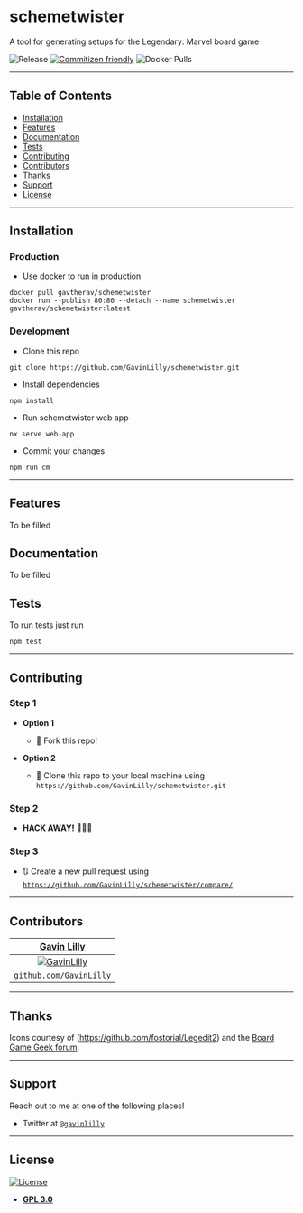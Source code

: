 # schemetwister

A tool for generating setups for the Legendary: Marvel board game

![Release](https://github.com/GavinLilly/schemetwister/workflows/Release/badge.svg) [![Commitizen friendly](https://img.shields.io/badge/commitizen-friendly-brightgreen.svg)](http://commitizen.github.io/cz-cli/) ![Docker Pulls](https://img.shields.io/docker/pulls/gavtherav/schemetwister)

---

## Table of Contents

- [Installation](#installation)
- [Features](#features)
- [Documentation](#documentation)
- [Tests](#tests)
- [Contributing](#contributing)
- [Contributors](#contributors)
- [Thanks](#thanks)
- [Support](#support)
- [License](#license)

---

## Installation

### Production

- Use docker to run in production

```shell
docker pull gavtherav/schemetwister
docker run --publish 80:80 --detach --name schemetwister gavtherav/schemetwister:latest
```

### Development

- Clone this repo

```shell
git clone https://github.com/GavinLilly/schemetwister.git
```

- Install dependencies

```shell
npm install
```

- Run schemetwister web app

```shell
nx serve web-app
```

- Commit your changes

```shell
npm run cm
```

---

## Features

To be filled

## Documentation

To be filled

## Tests

To run tests just run

```shell
npm test
```

---

## Contributing

### Step 1

- **Option 1**
    - 🍴 Fork this repo!

- **Option 2**
    - 👯 Clone this repo to your local machine using `https://github.com/GavinLilly/schemetwister.git`

### Step 2

- **HACK AWAY!** 🔨🔨🔨

### Step 3

- 🔃 Create a new pull request using <a href="https://github.com/GavinLilly/schemetwister/compare/" target="_blank">`https://github.com/GavinLilly/schemetwister/compare/`</a>.

---

## Contributors

| <a href="https://github.com/GavinLilly" target="_blank">**Gavin Lilly**</a> |
| :---: |
| [![GavinLilly](https://avatars2.githubusercontent.com/u/29777802?s=460&v=4&s=200)](https://github.com/GavinLilly)    |
| <a href="https://github.com/GavinLilly" target="_blank">`github.com/GavinLilly`</a> |

---

## Thanks

Icons courtesy of (https://github.com/fostorial/Legedit2) and the [Board Game Geek forum](https://boardgamegeek.com/thread/1442493/team-icon-image-sharing).

---

## Support

Reach out to me at one of the following places!

- Twitter at <a href="http://twitter.com/GavinLilly" target="_blank">`@gavinlilly`</a>

---

## License

[![License](https://img.shields.io/github/license/gavinlilly/schemetwister)](https://opensource.org/licenses/GPL-3.0)

- **[GPL 3.0](https://opensource.org/licenses/GPL-3.0)**

